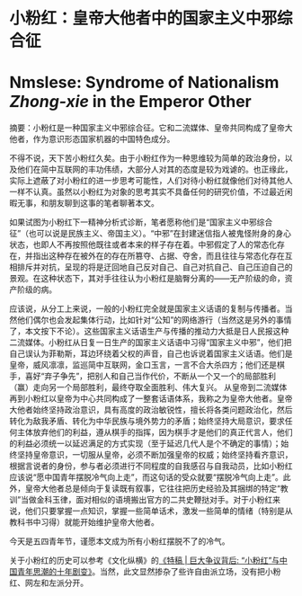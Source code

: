 # 小粉红：皇帝大他者中的国家主义中邪综合征

# Nmslese: Syndrome of Nationalism *Zhong-xie* in the Emperor Other

摘要：小粉红是一种国家主义中邪综合征。它和二流媒体、皇帝共同构成了皇帝大他者，作为意识形态国家机器的中国特色成分。

不得不说，天下苦小粉红久矣。由于小粉红作为一种思维较为简单的政治身份，以及他们在简中互联网的丰功伟绩，大部分人对其的态度是较为戏谑的。也正缘此，实际上遮蔽了对小粉红的进一步思考可能性，人们对待小粉红就像他们对待其他人一样不认真。虽然以小粉红为对象的思考其实不具备任何的研究价值，不过最近闲暇无事，和朋友聊到这事的笔者聊著本文。

如果试图为小粉红下一精神分析式诊断，笔者愿称他们是“国家主义中邪综合征”（也可以说是民族主义、帝国主义）。“中邪”在封建迷信指人被鬼怪附身的身心状态，也即人不再按照他既往或者本来的样子存在着。中邪假定了人的常态化存在，并指出这种存在被外在的存在所篡夺、占据、夺舍，而且往往与常态化存在互相排斥并对抗，呈现的将是迂回地自己反对自己、自己对抗自己、自己压迫自己的景观。在这种状态下，其对手往往认为小粉红是脑臀分离的——无产阶级的命，资产阶级的病。

应该说，从分工上来说，一般的小粉红完全就是国家主义话语的复制与传播者。当然他们偶尔也会发起集体行动，比如针对“公知”的网络游行（当然这是另外的事情了，本文按下不论）。这些国家主义话语生产与传播的推动力大抵是日人民报这种二流媒体。小粉红从日复一日生产的国家主义话语中习得“国家主义中邪”，他们把自己误认为菲勒斯，耳边环绕着父权的声音，自己也诉说着国家主义话语。他们是皇帝，威风凛凛，监巡简中互联网，金口玉言，一言不合大杀四方；他们还是棋手，喜好“弃子争先”，把别人和自己当作代价，不断从一个又一个的局部胜利（赢）走向另一个局部胜利，最终夺取全面胜利、伟大复兴。
从皇帝到二流媒体再到小粉红以皇帝为中心共同构成了一整套话语体系，我称之为皇帝大他者。皇帝大他者始终坚持政治意识，具有高度的政治敏锐性，擅长将各类问题政治化，然后转化为敌我矛盾、转化为中华民族与境外势力的矛盾；始终坚持大局意识，要求任何主体放弃他们的利益，遵从棋手的指挥，因为棋手才是他们的真正代言人，他们的利益必须统一以延迟满足的方式实现（至于延迟几代人是个不确定的事情）；始终坚持皇帝意识，一切服从皇帝，必须不断加强皇帝的权威；始终坚持看齐意识，根据言说者的身份，参与者必须进行不同程度的自我感召与自我动员，比如小粉红应该说“愿中国青年摆脱冷气向上走”，而这句话的受众就要“摆脱冷气向上走”。此外，皇帝大他者总是倾向于复读既有叙事，它往往把历史经验及其捆绑的特定“教训”当做金科玉律，面对相似的语境搬出官方的二共史鞭挞对手。对于小粉红来说，他们只要掌握一点知识，掌握一些简单话术，激发一些简单的情绪（特别是从教科书中习得）就能开始维护皇帝大他者。

今天是五四青年节，谨愿本文成为所有小粉红摆脱不了的冷气。

关于小粉红的历史可以参考《文化纵横》的[《特稿 | 巨大争议背后: “小粉红”与中国青年思潮的十年剧变》](https://zhuanlan.zhihu.com/p/417467445)。当然，此文显然掺杂了些许自由派立场，没有把小粉红、网左和左派分开。
